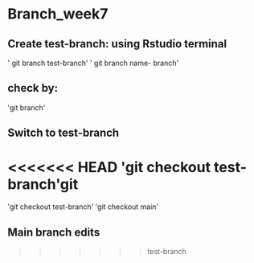 # Branch_week7

## Create test-branch: using Rstudio terminal

' git branch test-branch'
' git branch name- branch'

## check by:
'git branch'

## Switch to test-branch

<<<<<<< HEAD
'git checkout test-branch'git
=======
'git checkout test-branch'
'git checkout main'

## Main branch edits
>>>>>>> test-branch
